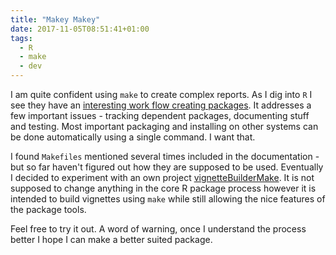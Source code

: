 ```yaml
---
title: "Makey Makey"
date: 2017-11-05T08:51:41+01:00
tags: 
  - R
  - make
  - dev
---
```


I am quite confident using `make` to create complex reports.
As I dig into `R` I see they have an [interesting work flow
creating packages](http://r-pkgs.had.co.nz).  It addresses a
few important issues - tracking dependent packages,
documenting stuff and testing.  Most important packaging and
installing on other systems can be done automatically using
a single command.  I want that.

I found `Makefiles` mentioned several times included in the
documentation - but so far haven't figured out how they are
supposed to be used.  Eventually I decided to experiment
with an own project
[vignetteBuilderMake](https://github.com/bdcaf/vignetteEngineMake).
It is not supposed to change anything in the core R package
process however it is intended to build vignettes using
`make` while still allowing the nice features of the package
tools.

Feel free to try it out.  A word of warning, once I
understand the process better I hope I can make a better
suited package.
